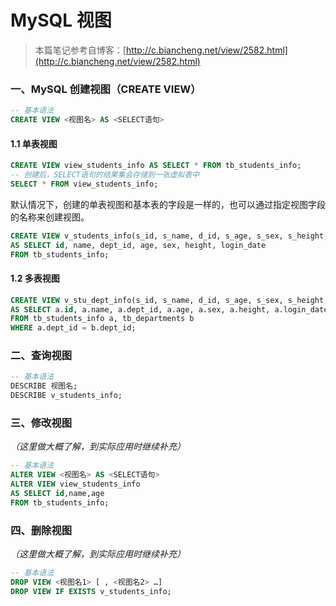 # MySQL 视图

> 本篇笔记参考自博客：[http://c.biancheng.net/view/2582.html](http://c.biancheng.net/view/2582.html)

### 一、MySQL 创建视图（CREATE VIEW）

````sql
-- 基本语法
CREATE VIEW <视图名> AS <SELECT语句>
````

#### 1.1 单表视图

````sql
CREATE VIEW view_students_info AS SELECT * FROM tb_students_info;
-- 创建后，SELECT语句的结果集会存储到一张虚拟表中
SELECT * FROM view_students_info;
````

默认情况下，创建的单表视图和基本表的字段是一样的，也可以通过指定视图字段的名称来创建视图。

````sql
CREATE VIEW v_students_info(s_id, s_name, d_id, s_age, s_sex, s_height, s_date)
AS SELECT id, name, dept_id, age, sex, height, login_date
FROM tb_students_info;
````

#### 1.2 多表视图

````sql
CREATE VIEW v_stu_dept_info(s_id, s_name, d_id, s_age, s_sex, s_height, s_date, d_name)
AS SELECT a.id, a.name, a.dept_id, a.age, a.sex, a.height, a.login_date, b.dept_name
FROM tb_students_info a, tb_departments b
WHERE a.dept_id = b.dept_id;
````

### 二、查询视图

````sql
-- 基本语法
DESCRIBE 视图名;
DESCRIBE v_students_info;
````

### 三、修改视图

*（这里做大概了解，到实际应用时继续补充）*

````sql
-- 基本语法
ALTER VIEW <视图名> AS <SELECT语句>
ALTER VIEW view_students_info
AS SELECT id,name,age
FROM tb_students_info;
````

### 四、删除视图

*（这里做大概了解，到实际应用时继续补充）*

````sql
-- 基本语法
DROP VIEW <视图名1> [ , <视图名2> …]
DROP VIEW IF EXISTS v_students_info;
````